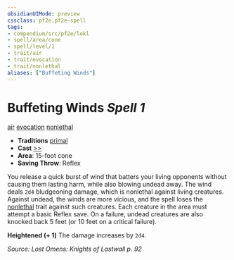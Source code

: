 ```yaml
---
obsidianUIMode: preview
cssclass: pf2e,pf2e-spell
tags:
- compendium/src/pf2e/lokl
- spell/area/cone
- spell/level/1
- trait/air
- trait/evocation
- trait/nonlethal
aliases: ["Buffeting Winds"]
---
```

# Buffeting Winds *Spell 1*   
[air](air.md "Air Energy & Element Trait")  [evocation](evocation.md "Evocation School Trait")  [nonlethal](nonlethal.md "Nonlethal Weapon Trait")  

- **Traditions** [primal](primal.md "Primal Tradition Trait")
- **Cast** [>>](chapter-9-playing-the-game.md#Actions "Two-Action") 
- **Area**: 15-foot cone
- **Saving Throw**: Reflex

You release a quick burst of wind that batters your living opponents without causing them lasting harm, while also blowing undead away. The wind deals `2d4` bludgeoning damage, which is nonlethal against living creatures. Against undead, the winds are more vicious, and the spell loses the [nonlethal](nonlethal.md "Nonlethal Weapon Trait") trait against such creatures. Each creature in the area must attempt a basic Reflex save. On a failure, undead creatures are also knocked back 5 feet (or 10 feet on a critical failure).

**Heightened (+ 1)** The damage increases by `2d4`.

*Source: Lost Omens: Knights of Lastwall p. 92*